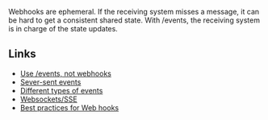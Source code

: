 Webhooks are ephemeral. If the receiving system misses a message, it can be hard to get a consistent shared state.
With /events, the receiving system is in charge of the state updates. 

## Links
- [Use /events, not webhooks](https://blog.sequin.io/events-not-webhooks/)
- [Sever-sent events](https://news.ycombinator.com/item?id=30290877)
- [Different types of events](https://blog.frankdejonge.nl/the-different-types-of-events-in-event-driven-systems/)
- [Websockets/SSE](https://www.mnot.net/blog/2022/02/20/websockets)
- [Best practices for Web hooks](https://stripe.com/docs/webhooks/best-practices)